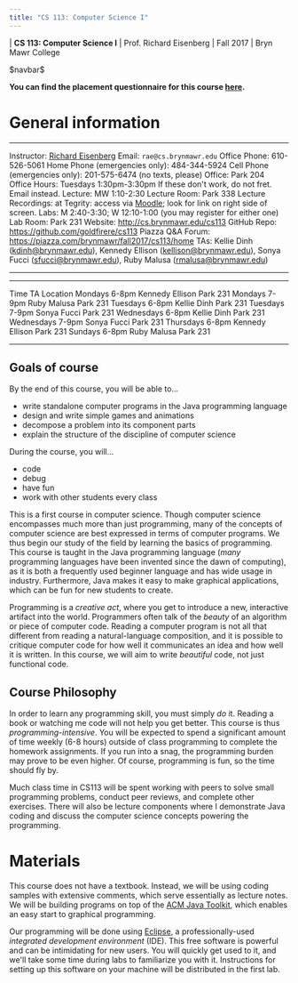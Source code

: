 ```yaml
---
title: "CS 113: Computer Science I"
---
```


<div id="header">

| **CS 113: Computer Science I**
| Prof. Richard Eisenberg
| Fall 2017
| Bryn Mawr College

</div>

\$navbar\$

**You can find the placement questionnaire for this course [here](https://docs.google.com/forms/d/e/1FAIpQLSc_kEzIdDbus7Bl0xajDQ279ToEG6cyNGVSz2tfMTIVJBn6oQ/viewform?usp=sf_link).**

General information
===================

<div id="info_table">

----------------------         -----------------------------------------------------------------------------------------------------------------------------------------
Instructor:                    [Richard Eisenberg](http://cs.brynmawr.edu/~rae)
Email:                         `rae@cs.brynmawr.edu`
Office Phone:                  610-526-5061
Home Phone (emergencies only): 484-344-5924
Cell Phone (emergencies only): 201-575-6474 (no texts, please)
Office:                        Park 204
Office Hours:                  Tuesdays 1:30pm-3:30pm
                               If these don't work, do not fret. Email instead.
<span class="strut" />
Lecture:                       MW 1:10-2:30
Lecture Room:                  Park 338
Lecture Recordings:            at Tegrity: access via [Moodle](https://moodle.brynmawr.edu/course/view.php?id=214); look for link on right side of screen.
Labs:                          M 2:40-3:30; W 12:10-1:00 (you may register for either one)
Lab Room:                      Park 231
Website:                       <http://cs.brynmawr.edu/cs113>
GitHub Repo:                   <https://github.com/goldfirere/cs113>
Piazza Q&A Forum:              <https://piazza.com/brynmawr/fall2017/cs113/home>
TAs:                           Kellie Dinh (<kdinh@brynmawr.edu>), Kennedy Ellison (<kellison@brynmawr.edu>), Sonya Fucci (<sfucci@brynmawr.edu>), Ruby Malusa (<rmalusa@brynmawr.edu>)
----------------------         -----------------------------------------------------------------------------------------------------------------------------------------

</div>

<div id="ta_hours">

--------------------           ------------------------------     ----------------------
Time                           TA                                 Location
Mondays 6-8pm                  Kennedy Ellison                    Park 231
Mondays 7-9pm                  Ruby Malusa                        Park 231
Tuesdays 6-8pm                 Kellie Dinh                        Park 231
Tuesdays 7-9pm                 Sonya Fucci                        Park 231
Wednesdays 6-8pm               Kellie Dinh                        Park 231
Wednesdays 7-9pm               Sonya Fucci                        Park 231
Thursdays 6-8pm                Kennedy Ellison                    Park 231
Sundays 6-8pm                  Ruby Malusa                        Park 231
--------------------           ------------------------------     ----------------------
</div>

Goals of course
---------------

<div id="goals">

By the end of this course, you will be able to...

* write standalone computer programs in the Java programming language
* design and write simple games and animations
* decompose a problem into its component parts
* explain the structure of the discipline of computer science

During the course, you will...

* code
* debug
* have fun
* work with other students every class

</div>

This is a first course in computer science. Though computer science encompasses
much more than just programming, many of the concepts of computer science are
best expressed in terms of computer programs. We thus begin our study of the
field by learning the basics of programming. This course is taught in the Java
programming language (*many* programming languages have been invented since
the dawn of computing), as it is both a frequently used beginner language
and has wide usage in industry. Furthermore, Java makes it easy to make
graphical applications, which can be fun for new students to create.

Programming is a *creative act*, where you get to introduce a new, interactive
artifact into the world. Programmers often talk of the *beauty* of an algorithm
or piece of computer code. Reading a computer program is not all that different
from reading a natural-language composition, and it is possible to critique
computer code for how well it communicates an idea and how well it is written.
In this course, we will aim to write *beautiful* code, not just functional code.

Course Philosophy
-----------------

In order to learn any programming skill, you must simply *do* it. Reading a book
or watching me code will not help you get better. This course is thus
*programming-intensive*. You will be expected to spend a significant amount of
time weekly (6-8 hours) outside of class programming to complete the homework
assignments. If you run into a snag, the programming burden may prove to be
even higher. Of course, programming is fun, so the time should fly by.

Much class time in CS113 will be spent working with peers to solve small
programming problems, conduct peer reviews, and complete other exercises.
There will also be lecture components where I demonstrate Java coding and
discuss the computer science concepts powering the programming.

Materials
=========

<div id="materials">

This course does not have a textbook. Instead, we will be using coding samples with
extensive comments, which serve essentially as lecture notes. We will be building
programs on top of the [ACM Java Toolkit](http://cs.stanford.edu/people/eroberts/jtf/), which enables an easy start to
graphical programming.

Our programming will be done using [Eclipse](http://eclipse.org/), a professionally-used
*integrated development environment* (IDE). This free software is powerful and can be
intimidating for new users. You will quickly get used to it, and we'll take some time
during labs to familiarize you with it. Instructions for setting up this software on your
machine will be distributed in the first lab.

</div>

